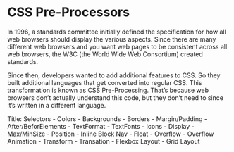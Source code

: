 
# CSS Pre-Processors

In 1996, a standards committee initially defined the specification for how all web browsers should display the various aspects. Since there are many different web browsers and you want web pages to be consistent across all web browsers, the W3C (the World Wide Web Consortium) created standards.

Since then, developers wanted to add additional features to CSS. So they built additional languages that get converted into regular CSS. This transformation is known as CSS Pre-Processing. That’s because web browsers don’t actually understand this code, but they don’t need to since it’s written in a different language.


Title:
Selectors - Colors - Backgrounds - Borders - Margin/Padding - After/BeforElements - TextFormat - TextFonts - Icons - Display - Max/MinSize - Position - Inline Block Nav - Float - Overflow - Overflow Animation - Transform - Transation - Flexbox Layout - Grid Layout
